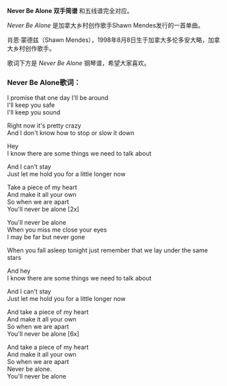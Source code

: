 

**Never Be Alone 双手简谱** 和五线谱完全对应。

_Never Be Alone_ 是加拿大乡村创作歌手Shawn Mendes发行的一首单曲。

肖恩·蒙德兹（Shawn Mendes），1998年8月8日生于加拿大多伦多安大略，加拿大乡村创作歌手。

歌词下方是 _Never Be Alone_ 钢琴谱，希望大家喜欢。

### Never Be Alone歌词：

I promise that one day I'll be around  
I'll keep you safe  
I'll keep you sound

Right now it's pretty crazy  
And I don't know how to stop or slow it down

Hey  
I know there are some things we need to talk about

And I can't stay  
Just let me hold you for a little longer now

Take a piece of my heart  
And make it all your own  
So when we are apart  
You'll never be alone [2x]

You'll never be alone  
When you miss me close your eyes  
I may be far but never gone

When you fall asleep tonight just remember that we lay under the same stars

And hey  
I know there are some things we need to talk about

And I can't stay  
Just let me hold you for a little longer now

And take a piece of my heart  
And make it all your own  
So when we are apart  
You'll never be alone [6x]

And take a piece of my heart  
And make it all your own  
So when we are apart  
Never be alone.  
You'll never be alone

